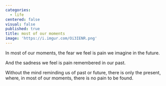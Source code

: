 ```yaml
---
categories:
  - life
centered: false
visual: false
published: true
title: most of our moments
image: 'https://i.imgur.com/Oi3IENR.png'
---
```

In most of our moments,
the fear we feel
is pain we imagine
in the future.

And the sadness we feel
is pain remembered
in our past.

Without the mind
reminding us 
of past or future,
there is only the present,
where, in most of our moments,
there is no pain
to be found.